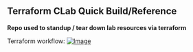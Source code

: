 ## Terraform CLab Quick Build/Reference
**Repo used to standup / tear down lab resources via terraform**

Terraform workflow:
[![Image](https://stacksimplify.com/course-images/azure-terraform-workflow-2.png "HashiCorp Certified: Terraform Associate on Azure")](https://stacksimplify.com/course-images/azure-terraform-workflow-2.png)
